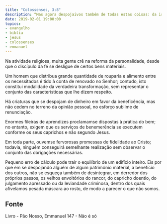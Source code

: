 ```yaml
---
title: "Colossenses, 3:8"
description: “Mas agora despojai­vos também de todas estas coisas: da ira, da cólera, da malícia, da maledicência, das palavras torpes de vossa boca.” - Paulo
date: 2019-02-01 19:00:00
topics: 
- evangelho
- biblia
- jesus
- colossenses
- emmanuel
---
```


Na atividade religiosa, muita gente crê na reforma da personalidade, desde
que o discípulo da fé se desligue de certos bens materiais.

Um homem que distribua grande quantidade de rouparia e alimento entre os
necessitados é tido à conta de renovado no Senhor; contudo, isto constitui
modalidade da verdadeira transformação, sem representar o conjunto das
características que lhe dizem respeito.

Há criaturas que se despojam de dinheiro em favor da beneficência, mas
não cedem no terreno da opinião pessoal, no esforço sublime de renunciação.

Enormes fileiras de aprendizes proclamam­se dispostas à prática do bem;
no entanto, exigem que os serviços de benemerência se executem conforme os seus
caprichos e não segundo Jesus.

Em toda parte, ouvem­se fervorosas promessas de fidelidade ao Cristo;
todavia, ninguém conseguirá semelhante realização sem observar o conjunto das
obrigações necessárias.

Pequeno erro de cálculo pode trair o equilíbrio de um edifício inteiro. Eis
por que em se despojando alguém de algum patrimônio material, a benefício dos
outros, não se esqueça também de desintegrar, em derredor dos próprios passos, os
velhos envoltórios do rancor, do capricho doentio, do julgamento apressado ou da
leviandade criminosa, dentro dos quais afivelamos pesada máscara ao rosto, de
modo a parecer o que não somos.



## Fonte
Livro - Pão Nosso, Emmanuel
147 - Não é só
